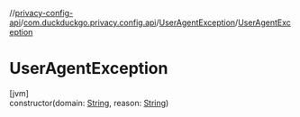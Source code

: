 //[privacy-config-api](../../../index.md)/[com.duckduckgo.privacy.config.api](../index.md)/[UserAgentException](index.md)/[UserAgentException](-user-agent-exception.md)

# UserAgentException

[jvm]\
constructor(domain: [String](https://kotlinlang.org/api/latest/jvm/stdlib/kotlin/-string/index.html), reason: [String](https://kotlinlang.org/api/latest/jvm/stdlib/kotlin/-string/index.html))
